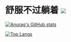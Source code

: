 # 舒服不过躺着 <a href="https://github.com/Trouvaille0198/Notes"><img src="https://img.shields.io/github/followers/Trouvaille0198?style=social" /></a>

[![Anurag's GitHub stats](https://github-readme-stats.vercel.app/api?username=Trouvaille0198&theme=onedark)](https://github.com/anuraghazra/github-readme-stats)



[![Top Langs](https://github-readme-stats.vercel.app/api/top-langs/?username=Trouvaille0198&layout=compact&theme=onedark&hide=Jupyter%20Notebook,HTML,CSS)](https://github.com/anuraghazra/github-readme-stats)

